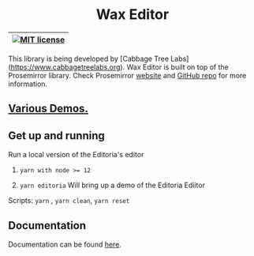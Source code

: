 <div width="100%" align="center">
  <h1>Wax Editor</h1>
</div>

| [![MIT license](https://img.shields.io/badge/license-MIT-e51879.svg)](https://gitlab.coko.foundation/wax/wax-prosemirror/raw/master/LICENSE) |
| :------------------------------------------------------------------------------------------------------------------------------------------: |


This library is being developed by [Cabbage Tree Labs] (https://www.cabbagetreelabs.org).
Wax Editor is built on top of the Prosemirror library. Check Prosemirror [website](https://prosemirror.net/) and [GitHub repo](https://github.com/ProseMirror) for more information.

## [Various Demos.](http://wax-demo.coko.foundation/)


## Get up and running

Run a local version of the Editoria's editor

1.  `yarn with node >= 12`

2.  `yarn editoria` Will bring up a demo of the Editoria Ediitor

Scripts: `yarn` , `yarn clean`, `yarn reset`

## Documentation

Documentation can be found [here](https://waxjs.net/docs/wax/).
